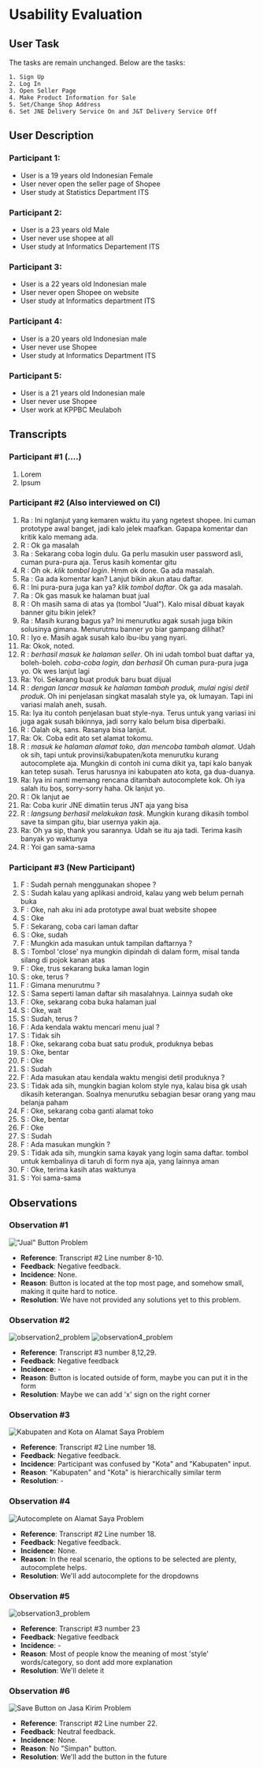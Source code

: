 # Usability Evaluation
## User Task
The tasks are remain unchanged. Below are the tasks:
```
1. Sign Up
2. Log In
3. Open Seller Page
4. Make Product Information for Sale
5. Set/Change Shop Address
6. Set JNE Delivery Service On and J&T Delivery Service Off
```
## User Description
### Participant 1:
- User is a 19 years old Indonesian Female
- User never open the seller page of Shopee
- User study at Statistics Department ITS

### Participant 2: 
- User is a 23 years old Male
- User never use shopee at all
- User study at Informatics Departement ITS

### Participant 3: 
- User is a 22 years old Indonesian male
- User never open Shopee on website
- User study at Informatics department ITS

### Participant 4: 
- User is a 20 years old Indonesian male
- User never use Shopee
- User study at Informatics Department ITS

### Participant 5: 
- User is a 21 years old Indonesian male
- User never use Shopee
- User work at KPPBC Meulaboh

## Transcripts
### Participant #1 (....)
1. Lorem
2. Ipsum

### Participant #2 (Also interviewed on CI)
1. Ra : Ini nglanjut yang kemaren waktu itu yang ngetest shopee. Ini cuman prototype awal banget, jadi kalo jelek maafkan. Gapapa komentar dan kritik kalo memang ada.
2. R  : Ok ga masalah
3. Ra : Sekarang coba login dulu. Ga perlu masukin user password asli, cuman pura-pura aja. Terus kasih komentar gitu
4. R  : Oh ok. *klik tombol login*. Hmm ok done. Ga ada masalah.
5. Ra : Ga ada komentar kan? Lanjut bikin akun atau daftar.
6. R  : Ini pura-pura juga kan ya? *klik tombol daftar*. Ok ga ada masalah.
7. Ra : Ok gas masuk ke halaman buat jual
8. R  : Oh masih sama di atas ya (tombol "Jual"). Kalo misal dibuat kayak banner gitu bikin jelek?
9. Ra : Masih kurang bagus ya? Ini menurutku agak susah juga bikin solusinya gimana. Menurutmu banner yo biar gampang dilihat?
10. R : Iyo e. Masih agak susah kalo ibu-ibu yang nyari.
11. Ra: Okok, noted.
12. R : *berhasil masuk ke halaman seller*. Oh ini udah tombol buat daftar ya, boleh-boleh. *coba-coba login, dan berhasil* Oh cuman pura-pura juga yo. Ok wes lanjut lagi
13. Ra: Yoi. Sekarang buat produk baru buat dijual
14. R : *dengan lancar masuk ke halaman tambah produk, mulai ngisi detil produk*. Oh ini penjelasan singkat masalah style ya, ok lumayan. Tapi ini variasi malah aneh, susah.
15. Ra: Iya itu contoh penjelasan buat style-nya. Terus untuk yang variasi ini juga agak susah bikinnya, jadi sorry kalo belum bisa diperbaiki.
16. R : Oalah ok, sans. Rasanya bisa lanjut.
17. Ra: Ok. Coba edit ato set alamat tokomu.
18. R : *masuk ke halaman alamat toko, dan mencoba tambah alamat*. Udah ok sih, tapi untuk provinsi/kabupaten/kota menurutku kurang autocomplete aja. Mungkin di contoh ini cuma dikit ya, tapi kalo banyak kan tetep susah. Terus harusnya ini kabupaten ato kota, ga dua-duanya.
19. Ra: Iya ini nanti memang rencana ditambah autocomplete kok. Oh iya salah itu bos, sorry-sorry haha. Ok lanjut yo.
20. R : Ok lanjut ae
21. Ra: Coba kurir JNE dimatiin terus JNT aja yang bisa
22. R : *langsung berhasil melakukan task*. Mungkin kurang dikasih tombol save ta simpan gitu, biar usernya yakin aja.
23. Ra: Oh ya sip, thank you sarannya. Udah se itu aja tadi. Terima kasih banyak yo waktunya
24. R : Yoi gan sama-sama

### Participant #3 (New Participant)
1.	F : Sudah pernah menggunakan shopee ?
2.	S : Sudah kalau yang aplikasi android, kalau yang web belum pernah buka
3.	F : Oke, nah aku ini ada prototype awal buat website shopee
4.	S : Oke
5.	F : Sekarang, coba cari laman daftar
6.	S : Oke, sudah
7.	F : Mungkin ada masukan untuk tampilan daftarnya ?
8.	S : Tombol 'close' nya mungkin dipindah di dalam form, misal tanda silang di pojok kanan atas
9.	F : Oke, trus sekarang buka laman login
10.	S : oke, terus ?
11.	F : Gimana menurutmu ?
12.	S : Sama seperti laman daftar sih masalahnya. Lainnya sudah oke
13.	F : Oke, sekarang coba buka halaman jual
14.	S : Oke, wait
15.	S : Sudah, terus ?
16.	F : Ada kendala waktu mencari menu jual ?
17.	S : Tidak sih
18.	F : Oke, sekarang coba buat satu produk, produknya bebas
19.	S : Oke, bentar
20.	F : Oke
21.	S : Sudah
22.	F : Ada masukan atau kendala waktu mengisi detil produknya ?
23.	S : Tidak ada sih, mungkin bagian kolom style nya, kalau bisa gk usah dikasih keterangan. Soalnya menurutku sebagian besar orang yang mau belanja paham
24.	F : Oke, sekarang coba ganti alamat toko
25.	S : Oke, bentar
26.	F : Oke
27.	S : Sudah
28.	F : Ada masukan mungkin ?
29.	S : Tidak ada sih, mungkin sama kayak yang login sama daftar. tombol untuk kembalinya di taruh di form nya aja, yang lainnya aman
30.	F : Oke, terima kasih atas waktunya
31.	S : Yoi sama-sama


## Observations

### Observation #1
!["Jual" Button Problem](image/observation_1.png)
 - **Reference**: Transcript #2 Line number 8-10.
 - **Feedback**: Negative feedback.  
 - **Incidence**: None.  
 - **Reason**: Button is located at the top most page, and somehow small, making it quite hard to notice.
 - **Resolution**: We have not provided any solutions yet to this problem.
 
### Observation #2
![observation2_problem](https://user-images.githubusercontent.com/33054425/58177263-425cdc80-7cce-11e9-9299-21c9d7d208d2.JPG)
![observation4_problem](https://user-images.githubusercontent.com/33054425/58177320-5bfe2400-7cce-11e9-8cd4-849ebb37239f.JPG)
 - **Reference**: Transcript #3 number 8,12,29.
 - **Feedback**: Negative feedback 
 - **Incidence**: -  
 - **Reason**: Button is located outside of form, maybe you can put it in the form
 - **Resolution**: Maybe we can add 'x' sign on the right corner
 
### Observation #3
![Kabupaten and Kota on Alamat Saya Problem](image/observation_2.png)
 - **Reference**: Transcript #2 Line number 18.
 - **Feedback**: Negative feedback.  
 - **Incidence**: Participant was confused by "Kota" and "Kabupaten" input.  
 - **Reason**: "Kabupaten" and "Kota" is hierarchically similar term
 - **Resolution**: -
 
### Observation #4
![Autocomplete on Alamat Saya Problem](image/observation_2.png)
 - **Reference**: Transcript #2 Line number 18.
 - **Feedback**: Negative feedback.  
 - **Incidence**: None.  
 - **Reason**: In the real scenario, the options to be selected are plenty, autocomplete helps.
 - **Resolution**: We'll add autocomplete for the dropdowns
 
### Observation #5
![observation3_problem](https://user-images.githubusercontent.com/33054425/58178022-9e743080-7ccf-11e9-9d36-0bd32cdfb47f.JPG)
 - **Reference**: Transcript #3 number 23
 - **Feedback**: Negative feedback  
 - **Incidence**: -  
 - **Reason**: Most of people know the meaning of most 'style' words/category, so dont add more explanation
 - **Resolution**: We'll delete it
 
 ### Observation #6
![Save Button on Jasa Kirim Problem](image/observation_2.png)
 - **Reference**: Transcript #2 Line number 22.
 - **Feedback**: Neutral feedback.  
 - **Incidence**: None.  
 - **Reason**: No "Simpan" button.
 - **Resolution**: We'll add the button in the future
